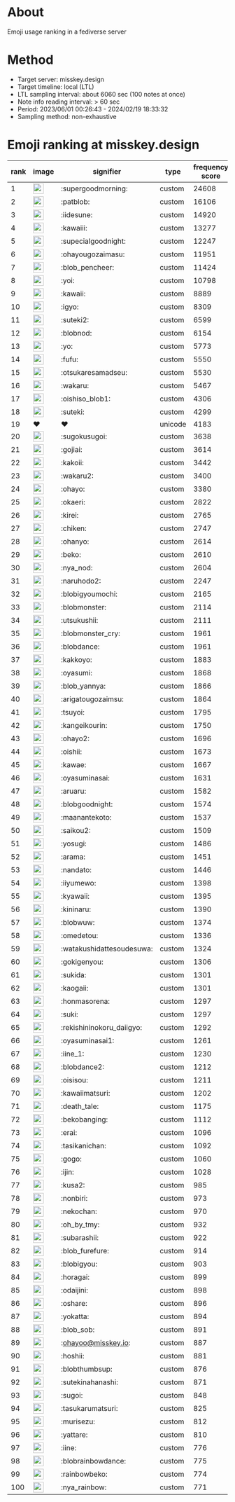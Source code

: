 # About
Emoji usage ranking in a fediverse server

# Method
- Target server: misskey.design
- Target timeline: local (LTL)
- LTL sampling interval: about 6060 sec (100 notes at once)
- Note info reading interval: > 60 sec
- Period: 2023/06/01 00:26:43 - 2024/02/19 18:33:32 
- Sampling method: non-exhaustive

# Emoji ranking at misskey.design

|rank|image|signifier|type|frequency score|
|----|----|----|----|----|
|1|<img height="24" src="https://misskey.design/emoji/supergoodmorning.webp">|:supergoodmorning:|custom|24608|
|2|<img height="24" src="https://misskey.design/emoji/patblob.webp">|:patblob:|custom|16106|
|3|<img height="24" src="https://misskey.design/emoji/iidesune.webp">|:iidesune:|custom|14920|
|4|<img height="24" src="https://misskey.design/emoji/kawaiii.webp">|:kawaiii:|custom|13277|
|5|<img height="24" src="https://misskey.design/emoji/supecialgoodnight.webp">|:supecialgoodnight:|custom|12247|
|6|<img height="24" src="https://misskey.design/emoji/ohayougozaimasu.webp">|:ohayougozaimasu:|custom|11951|
|7|<img height="24" src="https://misskey.design/emoji/blob_pencheer.webp">|:blob_pencheer:|custom|11424|
|8|<img height="24" src="https://misskey.design/emoji/yoi.webp">|:yoi:|custom|10798|
|9|<img height="24" src="https://misskey.design/emoji/kawaii.webp">|:kawaii:|custom|8889|
|10|<img height="24" src="https://misskey.design/emoji/igyo.webp">|:igyo:|custom|8309|
|11|<img height="24" src="https://misskey.design/emoji/suteki2.webp">|:suteki2:|custom|6599|
|12|<img height="24" src="https://misskey.design/emoji/blobnod.webp">|:blobnod:|custom|6154|
|13|<img height="24" src="https://misskey.design/emoji/yo.webp">|:yo:|custom|5773|
|14|<img height="24" src="https://misskey.design/emoji/fufu.webp">|:fufu:|custom|5550|
|15|<img height="24" src="https://misskey.design/emoji/otsukaresamadseu.webp">|:otsukaresamadseu:|custom|5530|
|16|<img height="24" src="https://misskey.design/emoji/wakaru.webp">|:wakaru:|custom|5467|
|17|<img height="24" src="https://misskey.design/emoji/oishiso_blob1.webp">|:oishiso_blob1:|custom|4306|
|18|<img height="24" src="https://misskey.design/emoji/suteki.webp">|:suteki:|custom|4299|
|19|❤|❤|unicode|4183|
|20|<img height="24" src="https://misskey.design/emoji/sugokusugoi.webp">|:sugokusugoi:|custom|3638|
|21|<img height="24" src="https://misskey.design/emoji/gojiai.webp">|:gojiai:|custom|3614|
|22|<img height="24" src="https://misskey.design/emoji/kakoii.webp">|:kakoii:|custom|3442|
|23|<img height="24" src="https://misskey.design/emoji/wakaru2.webp">|:wakaru2:|custom|3400|
|24|<img height="24" src="https://misskey.design/emoji/ohayo.webp">|:ohayo:|custom|3380|
|25|<img height="24" src="https://misskey.design/emoji/okaeri.webp">|:okaeri:|custom|2822|
|26|<img height="24" src="https://misskey.design/emoji/kirei.webp">|:kirei:|custom|2765|
|27|<img height="24" src="https://misskey.design/emoji/chiken.webp">|:chiken:|custom|2747|
|28|<img height="24" src="https://misskey.design/emoji/ohanyo.webp">|:ohanyo:|custom|2614|
|29|<img height="24" src="https://misskey.design/emoji/beko.webp">|:beko:|custom|2610|
|30|<img height="24" src="https://misskey.design/emoji/nya_nod.webp">|:nya_nod:|custom|2604|
|31|<img height="24" src="https://misskey.design/emoji/naruhodo2.webp">|:naruhodo2:|custom|2247|
|32|<img height="24" src="https://misskey.design/emoji/blobigyoumochi.webp">|:blobigyoumochi:|custom|2165|
|33|<img height="24" src="https://misskey.design/emoji/blobmonster.webp">|:blobmonster:|custom|2114|
|34|<img height="24" src="https://misskey.design/emoji/utsukushii.webp">|:utsukushii:|custom|2111|
|35|<img height="24" src="https://misskey.design/emoji/blobmonster_cry.webp">|:blobmonster_cry:|custom|1961|
|36|<img height="24" src="https://misskey.design/emoji/blobdance.webp">|:blobdance:|custom|1961|
|37|<img height="24" src="https://misskey.design/emoji/kakkoyo.webp">|:kakkoyo:|custom|1883|
|38|<img height="24" src="https://misskey.design/emoji/oyasumi.webp">|:oyasumi:|custom|1868|
|39|<img height="24" src="https://misskey.design/emoji/blob_yannya.webp">|:blob_yannya:|custom|1866|
|40|<img height="24" src="https://misskey.design/emoji/arigatougozaimsu.webp">|:arigatougozaimsu:|custom|1864|
|41|<img height="24" src="https://misskey.design/emoji/tsuyoi.webp">|:tsuyoi:|custom|1795|
|42|<img height="24" src="https://misskey.design/emoji/kangeikourin.webp">|:kangeikourin:|custom|1750|
|43|<img height="24" src="https://misskey.design/emoji/ohayo2.webp">|:ohayo2:|custom|1696|
|44|<img height="24" src="https://misskey.design/emoji/oishii.webp">|:oishii:|custom|1673|
|45|<img height="24" src="https://misskey.design/emoji/kawae.webp">|:kawae:|custom|1667|
|46|<img height="24" src="https://misskey.design/emoji/oyasuminasai.webp">|:oyasuminasai:|custom|1631|
|47|<img height="24" src="https://misskey.design/emoji/aruaru.webp">|:aruaru:|custom|1582|
|48|<img height="24" src="https://misskey.design/emoji/blobgoodnight.webp">|:blobgoodnight:|custom|1574|
|49|<img height="24" src="https://misskey.design/emoji/maanantekoto.webp">|:maanantekoto:|custom|1537|
|50|<img height="24" src="https://misskey.design/emoji/saikou2.webp">|:saikou2:|custom|1509|
|51|<img height="24" src="https://misskey.design/emoji/yosugi.webp">|:yosugi:|custom|1486|
|52|<img height="24" src="https://misskey.design/emoji/arama.webp">|:arama:|custom|1451|
|53|<img height="24" src="https://misskey.design/emoji/nandato.webp">|:nandato:|custom|1446|
|54|<img height="24" src="https://misskey.design/emoji/iiyumewo.webp">|:iiyumewo:|custom|1398|
|55|<img height="24" src="https://misskey.design/emoji/kyawaii.webp">|:kyawaii:|custom|1395|
|56|<img height="24" src="https://misskey.design/emoji/kininaru.webp">|:kininaru:|custom|1390|
|57|<img height="24" src="https://misskey.design/emoji/blobwuw.webp">|:blobwuw:|custom|1374|
|58|<img height="24" src="https://misskey.design/emoji/omedetou.webp">|:omedetou:|custom|1336|
|59|<img height="24" src="https://misskey.design/emoji/watakushidattesoudesuwa.webp">|:watakushidattesoudesuwa:|custom|1324|
|60|<img height="24" src="https://misskey.design/emoji/gokigenyou.webp">|:gokigenyou:|custom|1306|
|61|<img height="24" src="https://misskey.design/emoji/sukida.webp">|:sukida:|custom|1301|
|62|<img height="24" src="https://misskey.design/emoji/kaogaii.webp">|:kaogaii:|custom|1301|
|63|<img height="24" src="https://misskey.design/emoji/honmasorena.webp">|:honmasorena:|custom|1297|
|64|<img height="24" src="https://misskey.design/emoji/suki.webp">|:suki:|custom|1297|
|65|<img height="24" src="https://misskey.design/emoji/rekishininokoru_daiigyo.webp">|:rekishininokoru_daiigyo:|custom|1292|
|66|<img height="24" src="https://misskey.design/emoji/oyasuminasai1.webp">|:oyasuminasai1:|custom|1261|
|67|<img height="24" src="https://misskey.design/emoji/iine_1.webp">|:iine_1:|custom|1230|
|68|<img height="24" src="https://misskey.design/emoji/blobdance2.webp">|:blobdance2:|custom|1212|
|69|<img height="24" src="https://misskey.design/emoji/oisisou.webp">|:oisisou:|custom|1211|
|70|<img height="24" src="https://misskey.design/emoji/kawaiimatsuri.webp">|:kawaiimatsuri:|custom|1202|
|71|<img height="24" src="https://misskey.design/emoji/death_tale.webp">|:death_tale:|custom|1175|
|72|<img height="24" src="https://misskey.design/emoji/bekobanging.webp">|:bekobanging:|custom|1112|
|73|<img height="24" src="https://misskey.design/emoji/erai.webp">|:erai:|custom|1096|
|74|<img height="24" src="https://misskey.design/emoji/tasikanichan.webp">|:tasikanichan:|custom|1092|
|75|<img height="24" src="https://misskey.design/emoji/gogo.webp">|:gogo:|custom|1060|
|76|<img height="24" src="https://misskey.design/emoji/ijin.webp">|:ijin:|custom|1028|
|77|<img height="24" src="https://misskey.design/emoji/kusa2.webp">|:kusa2:|custom|985|
|78|<img height="24" src="https://misskey.design/emoji/nonbiri.webp">|:nonbiri:|custom|973|
|79|<img height="24" src="https://misskey.design/emoji/nekochan.webp">|:nekochan:|custom|970|
|80|<img height="24" src="https://misskey.design/emoji/oh_by_tmy.webp">|:oh_by_tmy:|custom|932|
|81|<img height="24" src="https://misskey.design/emoji/subarashii.webp">|:subarashii:|custom|922|
|82|<img height="24" src="https://misskey.design/emoji/blob_furefure.webp">|:blob_furefure:|custom|914|
|83|<img height="24" src="https://misskey.design/emoji/blobigyou.webp">|:blobigyou:|custom|903|
|84|<img height="24" src="https://misskey.design/emoji/horagai.webp">|:horagai:|custom|899|
|85|<img height="24" src="https://misskey.design/emoji/odaijini.webp">|:odaijini:|custom|898|
|86|<img height="24" src="https://misskey.design/emoji/oshare.webp">|:oshare:|custom|896|
|87|<img height="24" src="https://misskey.design/emoji/yokatta.webp">|:yokatta:|custom|894|
|88|<img height="24" src="https://misskey.design/emoji/blob_sob.webp">|:blob_sob:|custom|891|
|89|<img height="24" src="https://misskey.design/emoji/ohayoo.webp">|:ohayoo@misskey.io:|custom|887|
|90|<img height="24" src="https://misskey.design/emoji/hoshii.webp">|:hoshii:|custom|881|
|91|<img height="24" src="https://misskey.design/emoji/blobthumbsup.webp">|:blobthumbsup:|custom|876|
|92|<img height="24" src="https://misskey.design/emoji/sutekinahanashi.webp">|:sutekinahanashi:|custom|871|
|93|<img height="24" src="https://misskey.design/emoji/sugoi.webp">|:sugoi:|custom|848|
|94|<img height="24" src="https://misskey.design/emoji/tasukarumatsuri.webp">|:tasukarumatsuri:|custom|825|
|95|<img height="24" src="https://misskey.design/emoji/murisezu.webp">|:murisezu:|custom|812|
|96|<img height="24" src="https://misskey.design/emoji/yattare.webp">|:yattare:|custom|810|
|97|<img height="24" src="https://misskey.design/emoji/iine.webp">|:iine:|custom|776|
|98|<img height="24" src="https://misskey.design/emoji/blobrainbowdance.webp">|:blobrainbowdance:|custom|775|
|99|<img height="24" src="https://misskey.design/emoji/rainbowbeko.webp">|:rainbowbeko:|custom|774|
|100|<img height="24" src="https://misskey.design/emoji/nya_rainbow.webp">|:nya_rainbow:|custom|771|
